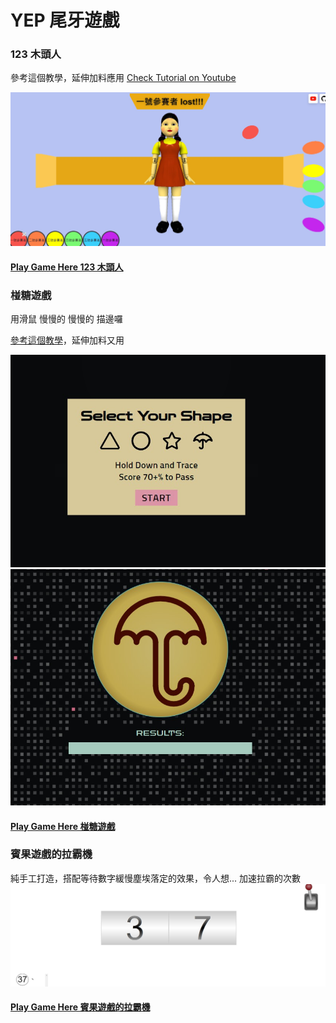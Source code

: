 
# YEP 尾牙遊戲
### 123 木頭人

參考這個教學，延伸加料應用
[Check Tutorial on Youtube](https://youtu.be/7bTuSZ94F6A)

![](img/messageImage_1642251303229.jpg)

#### [Play Game Here 123 木頭人](https://buddalee.github.io/squidgame/123.html)

### 椪糖遊戲

用滑鼠 慢慢的 慢慢的 描邊囉

[參考這個教學](https://dev.to/dianale_dev/creating-squid-games-dalgona-using-canvas-39m4)，延伸加料又用

![](img/messageImage_1642251239408.jpg)
![](img/messageImage_1642251263198.jpg)

#### [Play Game Here 椪糖遊戲](https://buddalee.github.io/squidgame/sugar.html)

### 賓果遊戲的拉霸機
純手工打造，搭配等待數字緩慢塵埃落定的效果，令人想...  加速拉霸的次數
![](img/messageImage_1642251342830.jpg)

#### [Play Game Here 賓果遊戲的拉霸機](https://buddalee.github.io/squidgame/bingo.html)
